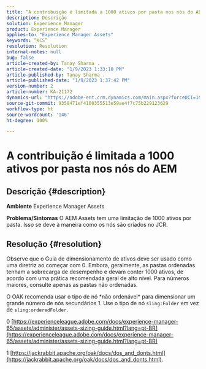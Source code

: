 ```yaml
---
title: “A contribuição é limitada a 1000 ativos por pasta nos nós do AEM”
description: Descrição
solution: Experience Manager
product: Experience Manager
applies-to: "Experience Manager Assets"
keywords: “KCS”
resolution: Resolution
internal-notes: null
bug: false
article-created-by: Tanay Sharma .
article-created-date: "1/9/2023 1:33:10 PM"
article-published-by: Tanay Sharma .
article-published-date: "1/9/2023 1:37:42 PM"
version-number: 2
article-number: KA-21172
dynamics-url: "https://adobe-ent.crm.dynamics.com/main.aspx?forceUCI=1&pagetype=entityrecord&etn=knowledgearticle&id=7f168827-2290-ed11-aad1-6045bd006793"
source-git-commit: 9358471ef4100355513e59ae4f7c75b229123629
workflow-type: ht
source-wordcount: '146'
ht-degree: 100%

---
```


# A contribuição é limitada a 1000 ativos por pasta nos nós do AEM

## Descrição {#description}

<b>Ambiente</b>
Experience Manager Assets


<b>Problema/Sintomas</b>
O AEM Assets tem uma limitação de 1000 ativos por pasta. Isso se deve à maneira como os nós são criados no JCR.


## Resolução {#resolution}


Observe que o Guia de dimensionamento de ativos deve ser usado como uma diretriz ao começar com 0. Embora, geralmente, as pastas ordenadas tenham a sobrecarga de desempenho e devam conter 1000 ativos, de acordo com uma prática recomendada geral de alto nível. Para números maiores, consulte apenas as pastas não ordenadas.

O OAK recomenda usar o tipo de nó \*não ordenável\* para dimensionar um grande número de nós secundários 1. Use o tipo de nó `sling:Folder` em vez de `sling:orderedFolder`.

0 [https://experienceleague.adobe.com/docs/experience-manager-65/assets/administer/assets-sizing-guide.html?lang=pt-BR](https://experienceleague.adobe.com/docs/experience-manager-65/assets/administer/assets-sizing-guide.html?lang=pt-BR)

1 [https://jackrabbit.apache.org/oak/docs/dos_and_donts.html](https://jackrabbit.apache.org/oak/docs/dos_and_donts.html).

